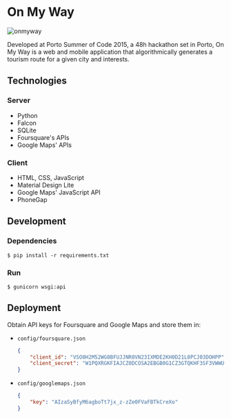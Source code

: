 # On My Way

![onmyway](http://i.imgur.com/FPowMwU.png)

Developed at Porto Summer of Code 2015, a 48h hackathon set in Porto, On My Way is a web and mobile application that algorithmically generates a tourism route for a given city and interests.

## Technologies

### Server

- Python
- Falcon
- SQLite
- Foursquare's APIs
- Google Maps' APIs

### Client

- HTML, CSS, JavaScript
- Material Design Lite
- Google Maps' JavaScript API
- PhoneGap

## Development

### Dependencies

```
$ pip install -r requirements.txt
```

### Run

```
$ gunicorn wsgi:api
```

## Deployment

Obtain API keys for Foursquare and Google Maps and store them in:

- `config/foursquare.json`

  ```json
  {
      "client_id": "VSO0H2M52WG0BFUJJNR0VN23IXMDE2KH0D21L0PCJ03DOHPP",
      "client_secret": "W1PQXRGKFIAJCZ0DCOSA2EBGB0G1CZ3GTQKHF3SF3VWWUDZJ"
  }
  ```

- `config/googlemaps.json`

  ```json
  {
      "key": "AIzaSyBfyM6agboTt7jx_z-zZe0FVaFBTkCreXo"
  }
  ```
